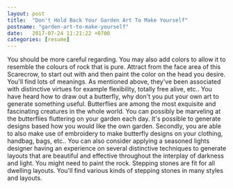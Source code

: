 ```yaml
---
layout: post
title:  "Don't Hold Back Your Garden Art To Make Yourself"
postname: "garden-art-to-make-yourself"
date:   2017-07-24 11:21:22 +0700
categories: [resume]
---
```

You should be more careful regarding. You may also add colors to allow it to resemble the colours of rock that is pure. Attract from the face area of this Scarecrow, to start out with and then paint the color on the head you desire. You'll find lots of meanings. As mentioned above, they've been associated with distinctive virtues for example flexibility, totally free alive, etc.. You have heard how to draw out a butterfly, why don't you put your own art to generate something useful. Butterflies are among the most exquisite and fascinating creatures in the whole world. You can possibly be marveling at the butterflies fluttering on your garden each day. It's possible to generate designs based how you would like the own garden. Secondly, you are able to also make use of embroidery to make butterfly designs on your clothing, handbag, bags, etc.. You can also consider applying a seasoned lights designer having an experience on several distinctive techniques to generate layouts that are beautiful and effective throughout the interplay of darkness and light. You might need to paint the rock. Stepping stones are fit for all dwelling layouts. You'll find various kinds of stepping stones in many styles and layouts.

